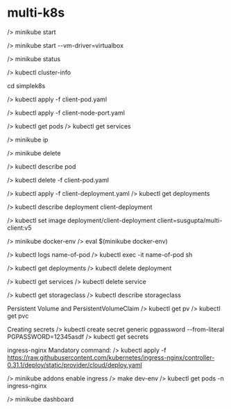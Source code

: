 # multi-k8s

/> minikube start

/> minikube start --vm-driver=virtualbox

/> minikube status

/> kubectl cluster-info

cd simplek8s

/> kubectl apply -f client-pod.yaml

/> kubectl apply -f client-node-port.yaml

/> kubectl get pods
/> kubectl get services
	
/> minikube ip

/> minikube delete

/> kubectl describe pod <pod-name>

/> kubectl delete -f client-pod.yaml


/> kubectl apply -f client-deployment.yaml
/> kubectl get deployments

/> kubectl describe deployment client-deployment

/> kubectl set image deployment/client-deployment client=susgupta/multi-client:v5

/> minikube docker-env
/> eval $(minikube docker-env)

/> kubectl logs name-of-pod
/> kubectl exec -it name-of-pod sh

/> kubectl get deployments
/> kubectl delete deployment <deployment-name>

/> kubectl get services
/> kubectl delete service <service-name>

/> kubectl get storageclass
/> kubectl describe storageclass


Persistent Volume and PersistentVolumeClaim
/> kubectl get pv
/> kubectl get pvc

Creating secrets
/> kubectl create secret generic pgpassword --from-literal PGPASSWORD=12345asdf
/> kubectl get secrets


ingress-nginx
Mandatory command: 
/> kubectl apply -f https://raw.githubusercontent.com/kubernetes/ingress-nginx/controller-0.31.1/deploy/static/provider/cloud/deploy.yaml

/> minikube addons enable ingress
/> make dev-env
/> kubectl get pods -n ingress-nginx


/> minikube dashboard
